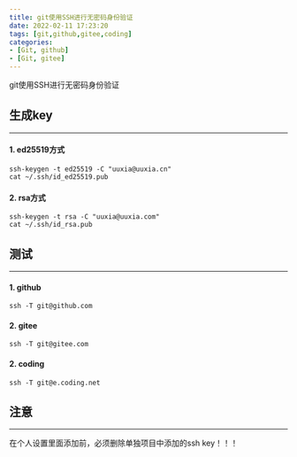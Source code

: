 ```yaml
---
title: git使用SSH进行无密码身份验证
date: 2022-02-11 17:23:20
tags: [git,github,gitee,coding]
categories:
- [Git, github]
- [Git, gitee]
---
```


git使用SSH进行无密码身份验证
<!--more-->

## 生成key
---
#### 1. ed25519方式
    ssh-keygen -t ed25519 -C "uuxia@uuxia.cn"
    cat ~/.ssh/id_ed25519.pub

#### 2. rsa方式
    ssh-keygen -t rsa -C "uuxia@uuxia.com"
    cat ~/.ssh/id_rsa.pub


## 测试
---
#### 1. github
    ssh -T git@github.com

#### 2. gitee
    ssh -T git@gitee.com

#### 2. coding
    ssh -T git@e.coding.net


## 注意
---
在个人设置里面添加前，必须删除单独项目中添加的ssh key！！！
